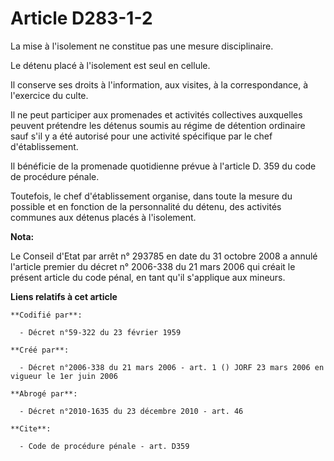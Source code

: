 # Article D283-1-2

La mise à l'isolement ne constitue pas une mesure disciplinaire.

Le détenu placé à l'isolement est seul en cellule.

Il conserve ses droits à l'information, aux visites, à la correspondance, à l'exercice du culte.

Il ne peut participer aux promenades et activités collectives auxquelles peuvent prétendre les détenus soumis au régime de
détention ordinaire sauf s'il y a été autorisé pour une activité spécifique par le chef d'établissement.

Il bénéficie de la promenade quotidienne prévue à l'article D. 359 du code de procédure pénale.

Toutefois, le chef d'établissement organise, dans toute la mesure du possible et en fonction de la personnalité du détenu,
des activités communes aux détenus placés à l'isolement.

**Nota:**

Le Conseil d'Etat par arrêt n° 293785 en date du 31 octobre 2008 a annulé l'article premier du décret n° 2006-338 du 21 mars
2006 qui créait le présent article du code pénal, en tant qu'il s'applique aux mineurs.

**Liens relatifs à cet article**

	**Codifié par**:

	  - Décret n°59-322 du 23 février 1959

	**Créé par**:

	  - Décret n°2006-338 du 21 mars 2006 - art. 1 () JORF 23 mars 2006 en vigueur le 1er juin 2006

	**Abrogé par**:

	  - Décret n°2010-1635 du 23 décembre 2010 - art. 46

	**Cite**:

	  - Code de procédure pénale - art. D359
